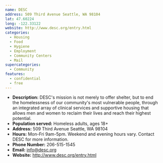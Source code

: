 ```yaml
---
name: DESC
address: 509 Third Avenue Seattle, WA 98104
lat: 47.60224
long: -122.33122
website: http://www.desc.org/entry.html
categories:
  - Housing
  - Food
  - Hygiene
  - Employment
  - Community Centers
  - Mail
supercategories:
  - Community
features:
  - confidential
  - free
---
```

- **Description:** DESC's mission is not merely to offer shelter, but to end the homelessness of our community's most vulnerable people, through an integrated array of clinical services and supportive housing that allows men and women to reclaim their lives and reach their highest potential.
- **Population served:** Homeless adults, ages 18+
- **Address:** 509 Third Avenue Seattle, WA 98104
- **Hours:** Mon-Fri 9am-5pm. Weekend and evening hours vary. Contact DESC for more information.
- **Phone Number:** 206-515-1545
- **Email:** info@desc.org
- **Website:** <http://www.desc.org/entry.html>
